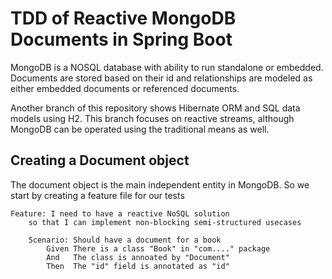 # TDD of Reactive MongoDB Documents in Spring Boot

MongoDB is a NOSQL database with ability to run standalone or 
embedded. Documents are stored based on their id and relationships
are modeled as either embedded documents or referenced documents.


Another branch of this repository shows Hibernate ORM and SQL 
data models using H2. This branch focuses on reactive streams,
although MongoDB can be operated using the traditional means 
as well.

## Creating a Document object

The document object is the main independent entity in MongoDB.
So we start by creating a feature file for our tests 

```
Feature: I need to have a reactive NoSQL solution
    so that I can implement non-blocking semi-structured usecases

    Scenario: Should have a document for a book
        Given There is a class "Book" in "com...." package
        And   The class is annoated by "Document"
        Then  The "id" field is annotated as "id"    
```

